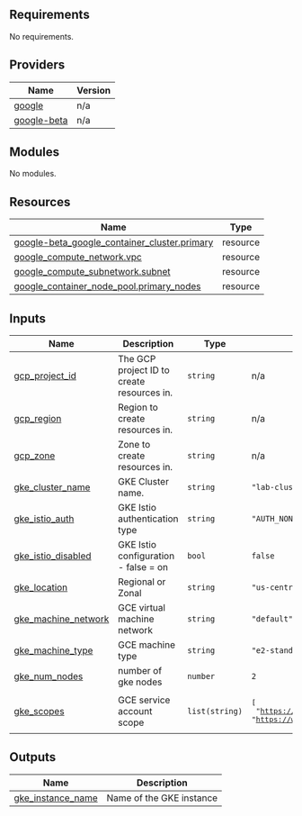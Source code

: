 ## Requirements

No requirements.

## Providers

| Name | Version |
|------|---------|
| <a name="provider_google"></a> [google](#provider\_google) | n/a |
| <a name="provider_google-beta"></a> [google-beta](#provider\_google-beta) | n/a |

## Modules

No modules.

## Resources

| Name | Type |
|------|------|
| [google-beta_google_container_cluster.primary](https://registry.terraform.io/providers/hashicorp/google-beta/latest/docs/resources/google_container_cluster) | resource |
| [google_compute_network.vpc](https://registry.terraform.io/providers/hashicorp/google/latest/docs/resources/compute_network) | resource |
| [google_compute_subnetwork.subnet](https://registry.terraform.io/providers/hashicorp/google/latest/docs/resources/compute_subnetwork) | resource |
| [google_container_node_pool.primary_nodes](https://registry.terraform.io/providers/hashicorp/google/latest/docs/resources/container_node_pool) | resource |

## Inputs

| Name | Description | Type | Default | Required |
|------|-------------|------|---------|:--------:|
| <a name="input_gcp_project_id"></a> [gcp\_project\_id](#input\_gcp\_project\_id) | The GCP project ID to create resources in. | `string` | n/a | yes |
| <a name="input_gcp_region"></a> [gcp\_region](#input\_gcp\_region) | Region to create resources in. | `string` | n/a | yes |
| <a name="input_gcp_zone"></a> [gcp\_zone](#input\_gcp\_zone) | Zone to create resources in. | `string` | n/a | yes |
| <a name="input_gke_cluster_name"></a> [gke\_cluster\_name](#input\_gke\_cluster\_name) | GKE Cluster name. | `string` | `"lab-cluster-test"` | no |
| <a name="input_gke_istio_auth"></a> [gke\_istio\_auth](#input\_gke\_istio\_auth) | GKE Istio authentication type | `string` | `"AUTH_NONE"` | no |
| <a name="input_gke_istio_disabled"></a> [gke\_istio\_disabled](#input\_gke\_istio\_disabled) | GKE Istio configuration - false = on | `bool` | `false` | no |
| <a name="input_gke_location"></a> [gke\_location](#input\_gke\_location) | Regional or Zonal | `string` | `"us-central1-a"` | no |
| <a name="input_gke_machine_network"></a> [gke\_machine\_network](#input\_gke\_machine\_network) | GCE virtual machine network | `string` | `"default"` | no |
| <a name="input_gke_machine_type"></a> [gke\_machine\_type](#input\_gke\_machine\_type) | GCE machine type | `string` | `"e2-standard-2"` | no |
| <a name="input_gke_num_nodes"></a> [gke\_num\_nodes](#input\_gke\_num\_nodes) | number of gke nodes | `number` | `2` | no |
| <a name="input_gke_scopes"></a> [gke\_scopes](#input\_gke\_scopes) | GCE service account scope | `list(string)` | <pre>[<br>  "https://www.googleapis.com/auth/logging.write",<br>  "https://www.googleapis.com/auth/monitoring"<br>]</pre> | no |

## Outputs

| Name | Description |
|------|-------------|
| <a name="output_gke_instance_name"></a> [gke\_instance\_name](#output\_gke\_instance\_name) | Name of the GKE instance |
